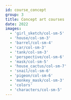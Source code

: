 ```yaml
---
id: course_concept
group: 3
title: Concept art courses
date: 2022
images:
  - 'girl_sketch/col-sm-5'
  - 'house/col-sm-3'
  - 'barrel/col-sm-4'
  - 'car/col-sm-3'
  - 'tank/col-sm-3'
  - 'perspective/col-sm-6'
  - 'mask/col-sm-5'
  - 'house_cactus/col-sm-7'
  - 'snail/col-sm-6'
  - 'pigeon/col-sm-6'
  - 'monkey_mask/col-sm-3'
  - 'colors'
  - 'characters/col-sm-5'
---
```

